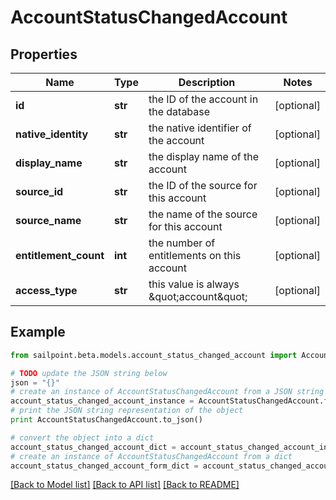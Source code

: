 # AccountStatusChangedAccount


## Properties

Name | Type | Description | Notes
------------ | ------------- | ------------- | -------------
**id** | **str** | the ID of the account in the database | [optional] 
**native_identity** | **str** | the native identifier of the account | [optional] 
**display_name** | **str** | the display name of the account | [optional] 
**source_id** | **str** | the ID of the source for this account | [optional] 
**source_name** | **str** | the name of the source for this account | [optional] 
**entitlement_count** | **int** | the number of entitlements on this account | [optional] 
**access_type** | **str** | this value is always \&quot;account\&quot; | [optional] 

## Example

```python
from sailpoint.beta.models.account_status_changed_account import AccountStatusChangedAccount

# TODO update the JSON string below
json = "{}"
# create an instance of AccountStatusChangedAccount from a JSON string
account_status_changed_account_instance = AccountStatusChangedAccount.from_json(json)
# print the JSON string representation of the object
print AccountStatusChangedAccount.to_json()

# convert the object into a dict
account_status_changed_account_dict = account_status_changed_account_instance.to_dict()
# create an instance of AccountStatusChangedAccount from a dict
account_status_changed_account_form_dict = account_status_changed_account.from_dict(account_status_changed_account_dict)
```
[[Back to Model list]](../README.md#documentation-for-models) [[Back to API list]](../README.md#documentation-for-api-endpoints) [[Back to README]](../README.md)


